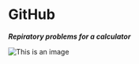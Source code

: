 # GitHub

***Repiratory problems for a calculator***

![This is an image](https://images.unsplash.com/photo-1587145820266-a5951ee6f620?ixlib=rb-1.2.1&ixid=MnwxMjA3fDB8MHxzZWFyY2h8Mnx8Y2FsY3VsYXRvcnxlbnwwfHwwfHw%3D&w=1000&q=80)

